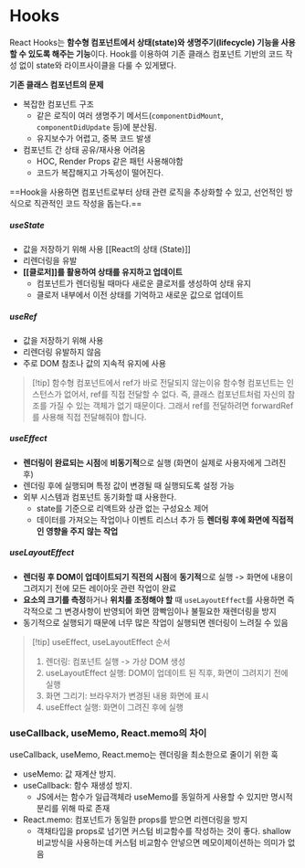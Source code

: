 # Hooks
React Hooks는 **함수형 컴포넌트에서 상태(state)와 생명주기(lifecycle) 기능을 사용할 수 있도록 해주는 기능**이다. Hook를 이용하여 기존 클래스 컴포넌트 기반의 코드 작성 없이 state와 라이프사이클을 다룰 수 있게됐다.

**기존 클래스 컴포넌트의 문제**
- 복잡한 컴포넌트 구조
	- 같은 로직이 여러 생명주기 메서드(`componentDidMount`, `componentDidUpdate` 등)에 분산됨.
	- 유지보수가 어렵고, 중복 코드 발생
- 컴포넌트 간 상태 공유/재사용 어려움
	- HOC, Render Props 같은 패턴 사용해야함
	- 코드가 복잡해지고 가독성이 떨어진다.

==Hook을 사용하면 컴포넌트로부터 상태 관련 로직을 추상화할 수 있고, 선언적인 방식으로 직관적인 코드 작성을 돕는다.==

##### useState
- 값을 저장하기 위해 사용 [[React의 상태 (State)]]
- 리렌더링을 유발
- **[[클로저]]를 활용하여 상태를 유지하고 업데이트**
	- 컴포넌트가 렌더링될 때마다 새로운 클로저를 생성하여 상태 유지
	- 클로저 내부에서 이전 상태를 기억하고 새로운 값으로 업데이트
##### useRef
- 값을 저장하기 위해 사용
- 리렌더링 유발하지 않음
- 주로 DOM 참조나 값의 지속적 유지에 사용

>[!tip] 함수형 컴포넌트에서 ref가 바로 전달되지 않는이유
>함수형 컴포넌트는 인스턴스가 없어서, ref를 직접 전달할 수 없다. 즉, 클래스 컴포넌트처럼 자신의 참조를 가질 수 있는 객체가 없기 때문이다. 그래서 ref를 전달하려면 forwardRef를 사용해 직접 전달해줘야 합니다.

##### useEffect
- **렌더링이 완료되는 시점**에 **비동기적**으로 실행 (화면이 실제로 사용자에게 그려진 후)
- 렌더링 후에 실행되며 특정 값이 변경될 때 실행되도록 설정 가능
- 외부 시스템과 컴포넌트 동기화할 떄 사용한다.
	- state를 기준으로 리액트와 상관 없는 구성요소 제어
	- 데이터를 가져오는 작업이나 이벤트 리스너 추가 등 **렌더링 후에 화면에 직접적인 영향을 주지 않는 작업**

##### useLayoutEffect
- **렌더링 후 DOM이 업데이트되기 직전의 시점**에 **동기적**으로 실행 -> 화면에 내용이 그려지기 전에 모든 레이아웃 관련 작업이 완료
- **요소의 크기를 측정**하거나 **위치를 조정해야 할** 때 `useLayoutEffect`를 사용하면 즉각적으로 그 변경사항이 반영되어 화면 깜빡임이나 불필요한 재렌더링을 방지
- 동기적으로 실행되기 때문에 너무 많은 작업이 실행되면 렌더링이 느려질 수 있음

>[!tip] useEffect, useLayoutEffect 순서
>1. 렌더링: 컴포넌트 실행 -> 가상 DOM 생성
>2. useLayoutEffect 실행: DOM이 업데이트 된 직후, 화면이 그려지기 전에 실행
>3. 화면 그리기: 브라우저가 변경된 내용 화면에 표시
>4. useEffect 실행: 화면이 그려진 후에 실행


### useCallback, useMemo, React.memo의 차이
useCallback, useMemo, React.memo는 렌더링을 최소한으로 줄이기 위한 훅

- useMemo: 값 재계산 방지.
- useCallback: 함수 재생성 방지.
	- JS에서는 함수가 일급객체라 useMemo를 동일하게 사용할 수 있지만 명시적 분리를 위해 따로 존재
- React.memo: 컴포넌트가 동일한 props를 받으면 리렌더링을 방지
    - 객채타입을 props로 넘기면 커스텀 비교함수를 작성하는 것이 좋다. shallow 비교방식을 사용하는데 커스텀 비교함수 안넣으면 메모이제이션하는 의미가 없음